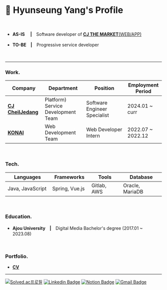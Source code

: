 # 📌 Hyunseung Yang's Profile

<br>

* **AS-IS**　 **|**　Software developer of [**CJ THE MARKET**(WEB/APP)](https://www.cjthemarket.com/pc/main)

* **TO-BE**　**|**　Progressive service developer

<br>

***

### **Work.**
|Company|Department|Position|Employment Period|
|--------|--------|--------|--------|
|[**CJ CheilJedang**](https://www.cj.co.kr/kr/index) 　　|Platform) Service Development Team　　|Software Engineer Specialist　　|2024.01 ~ curr　　|
|[**KONAI**](https://www.konai.com)|Web Development Team|Web Developer Intern|2022.07 ~ 2022.12|


<br>


### **Tech.**
|Languages|Frameworks|Tools|Database|
|----|----|----|----|
|Java, JavaScript　　|Spring, Vue.js　　|Gitlab, AWS　　|Oracle, MariaDB　　|


<br>


### **Education.**
* **Ajou University**　**|**　Digital Media Bachelor's degree (2017.01 ~ 2023.08)


<br>


### **Portfolio.**
* [**CV**](https://hs-yang.notion.site/hyunseung-yang-cv)

***

[![Solved.ac프로필](http://mazassumnida.wtf/api/mini/generate_badge?boj=dev_hsyang)](https://solved.ac/dev_hsyang)
[![Linkedin Badge](https://img.shields.io/badge/LinkedIn-0A66C2?style=flat-square&logo=Linkedin&logoColor=white&link=https://www.linkedin.com/in/hyunseungyang/)](https://www.linkedin.com/in/hyunseungyang/)
[![Notion Badge](https://img.shields.io/badge/Notion-000000?style=flat-square&logo=Notion&logoColor=white)](https://hs-yang.notion.site/Hyunseung-Yang-Junior-Software-Developer-12959c815637800b98a7c303e3681015?pvs=4)
[![Gmail Badge](https://img.shields.io/badge/Gmail-d14836?style=flat-square&logo=Gmail&logoColor=white&link=mailto:dev.hsyang@gmail.com)](mailto:dev.hsyang@gmail.com)
